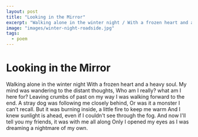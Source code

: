 ```yaml
---
layout: post
title: "Looking in the Mirror"
excerpt: "Walking alone in the winter night / With a frozen heart and a heavy soul."
image: "images/winter-night-roadside.jpg"
tags: 
  - poem
---
```


# Looking in the Mirror

Walking alone in the winter night
With a frozen heart and a heavy soul.
My mind was wandering to the distant thoughts,
Who am I really? what am I here for?
Leaving crumbs of past on my way
I was walking forward to the end.
A stray dog was following me closely behind,
Or was it a monster I can't recall.
But it was burning inside, a little fire to keep me warm
And I knew sunlight is ahead, even if I couldn't see through the fog.
And now I'll tell you my friends, it was with me all along
Only I opened my eyes as I was dreaming a nightmare of my own.
